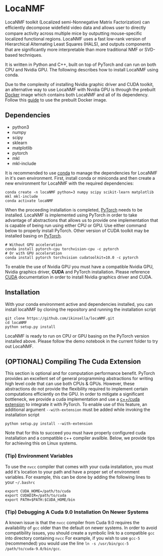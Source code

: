 # LocaNMF

LocaNMF toolkit (Localized semi-Nonnegative Matrix Factorization) can eﬃciently decompose wideﬁeld video 
data and allows user to directly compare activity across multiple mice by outputting mouse-speciﬁc 
localized functional regions. LocaNMF uses a fast low-rank version of Hierarchical Alternating Least 
Squares (HALS), and outputs components that are signiﬁcantly more interpretable than more traditional NMF
or SVD-based techniques.
 
It is written in Python and C++, built on top of PyTorch and can run on both CPU and Nvidia GPU. 
The following describes how to install LocaNMF using conda.


<!--User can choose to run LocaNMF on either CPU or GPU by installing 
CPU or GPU version PyTorch. However, user can choose to run LocaNMF on CPU by setting parameters in LocaNMF
even though GPU version PyTorch is installed. User can choose whether to enable GPU for acceleration. -->


Due to the complexity of installing Nvidia graphic driver and CUDA toolkit, 
an alternative way to use LocaNMF with Nvidia GPU 
is through the prebuilt [Docker](https://www.docker.com/why-docker) image which contains 
both LocaNMF and all of its 
dependency. Follow this [guide](https://github.com/ikinsella/locaNMF/blob/master/README-docker.md) to use 
the prebuilt Docker image. 

## Dependencies

- python3
- numpy
- scipy
- sklearn
- matplotlib
- pytorch
- mkl
- mkl-include

It is recommended to use [conda](https://docs.conda.io/en/latest/miniconda.html) to manage the 
dependencies for LocaNMF in it's own environment. First, install conda or miniconda and then 
create a new environment for LocaNMF with the required dependencies:
```
conda create -n locaNMF python=3 numpy scipy scikit-learn matplotlib mkl mkl-include
conda activate locaNMF
```
When the proceeding installation is completed, [PyTorch](https://pytorch.org/) 
needs to be installed. LocaNMF is implemented using PyTorch in order to take 
advantage of abstractions that allows us to provide one implementation 
that is capable of being run using either CPU or GPU. Use either command below to properly install PyTorch.
Other version of CUDA toolkit may be installed basing on [PyTorch](https://pytorch.org/).
```
# Without GPU acceleration
conda install pytorch-cpu torchvision-cpu -c pytorch
# Or with GPU acceleration 
conda install pytorch torchvision cudatoolkit=10.0 -c pytorch
```

To enable the use of Nvidia GPU you must have a compatible Nvidia GPU, Nvidia graphics driver, **CUDA** 
and PyTorch installation.
Please reference [CUDA](https://developer.nvidia.com/cuda-zone) documentation in order to install Nvidia
graphics driver and CUDA.



<!--TODO: -->

## Installation

With your conda environment active and dependencies installed, you can install locaNMF by cloning the repository and 
running the installation script
```
git clone https://github.com/ikinsella/locaNMF.git
cd locaNMF
python setup.py install
```
LocaNMF is ready to run on CPU or GPU basing on the PyTorch version installed above. 
Please follow the demo notebook in the current folder to try out LocaNMF.


## (OPTIONAL) Compiling The Cuda Extension

This section is optional and for computation performance benefit. 
PyTorch provides an excellent set of general programming abstractions for writing high level code that can use both CPUs & GPUs.
However, these abstractions do not provide the flexibility required to implement certain computations efficiently on the GPU.
In order to mitigate a significant bottleneck, we provide a cuda implementation and use a 
[c++/cuda extension](https://pytorch.org/tutorials/advanced/cpp_extension.html) to integrate it with PyTorch.
To enable use of this feature, an additional argument ```--with-extension``` must be added while invoking the installation script

```python setup.py install --with-extension```

Note that for this to succeed you must have properly configured cuda installation and a compatible c++ compiler availble. 
Below, we provide tips for achieving this on Linux systems.

### (Tip) Environment Variables

To use the ```nvcc``` compiler that comes with your cuda installation, you must add it's location to your path and have a proper set of environment variables. 
For example, this can be done by adding the following lines to your ```~/.bashrc```

```
export CUDA_HOME=/path/to/cuda
export CUDADIR=/path/to/cuda
export PATH=$PATH:$CUDA_HOME/bin
```
### (Tip) Debugging A Cuda 9.0 Installation On Newer Systems

A known issue is that the ```nvcc``` compiler from Cuda 9.0 requires the availability of ```gcc``` older than the default on newer systems.
In order to avoid compatibility issues, you should create a symbolic link to a compatible ```gcc``` into directory containing ```nvcc``` 
For example, if you wish to use ```gcc-5``` (recommended) you would use the line 
```ln -s /usr/bin/gcc-5 /path/to/cuda-9.0/bin/gcc```.
